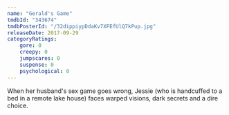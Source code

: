 ```yaml
---
name: "Gerald's Game"
tmdbId: "343674"
tmdbPosterId: "/32dippiypDdaKv7XFEfUlQ7kPup.jpg"
releaseDate: 2017-09-29
categoryRatings:
    gore: 0
    creepy: 0
    jumpscares: 0
    suspense: 0
    psychological: 0
---
```

When her husband's sex game goes wrong, Jessie (who is handcuffed to a bed in a remote lake house) faces warped visions, dark secrets and a dire choice.
